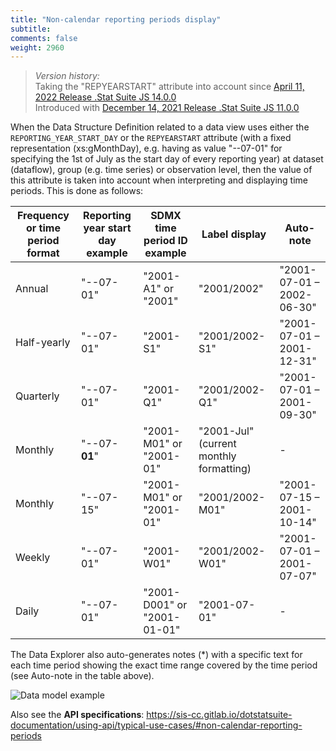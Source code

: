 ```yaml
---
title: "Non-calendar reporting periods display"
subtitle: 
comments: false
weight: 2960
---
```


> *Version history:*  
> Taking the "REPYEARSTART" attribute into account since [April 11, 2022 Release .Stat Suite JS 14.0.0](https://sis-cc.gitlab.io/dotstatsuite-documentation/changelog/#april-11-2022)  
> Introduced with [December 14, 2021 Release .Stat Suite JS 11.0.0](https://sis-cc.gitlab.io/dotstatsuite-documentation/changelog/#december-14-2021)

When the Data Structure Definition related to a data view uses either the `REPORTING_YEAR_START_DAY` or the `REPYEARSTART` attribute (with a fixed representation (xs:gMonthDay), e.g. having as value "--07-01" for specifying the 1st of July as the start day of every reporting year) at dataset (dataflow), group (e.g. time series) or observation level, then the value of this attribute is taken into account when interpreting and displaying time periods. This is done as follows:

| Frequency or time period format | Reporting year start day example | SDMX time period ID example | Label display | Auto-note |
| - | - | - | - | - |
| Annual | "--07-01" | "2001-A1" or "2001" | "2001/2002" | "2001-07-01 – 2002-06-30" |
| Half-yearly | "--07-01" | "2001-S1" | "2001/2002-S1" | "2001-07-01 – 2001-12-31" |
| Quarterly | "--07-01" | "2001-Q1" | "2001/2002-Q1" | "2001-07-01 – 2001-09-30" |
| Monthly | "--07-**01**" | "2001-M01" or "2001-01" | "2001-Jul" (current monthly formatting) | - |
| Monthly | "--07-15" | "2001-M01" or "2001-01" | "2001/2002-M01" | "2001-07-15 – 2001-10-14" |
| Weekly | "--07-01" | "2001-W01" | "2001/2002-W01" | "2001-07-01 – 2001-07-07" |
| Daily | "--07-01" | "2001-D001" or "2001-01-01" | "2001-07-01" | - |

The Data Explorer also auto-generates notes (*) with a specific text for each time period showing the exact time range covered by the time period (see Auto-note in the table above).

![Data model example](/dotstatsuite-documentation/images/de-REPYEARSTART-attr.png)

Also see the **API specifications**: https://sis-cc.gitlab.io/dotstatsuite-documentation/using-api/typical-use-cases/#non-calendar-reporting-periods
